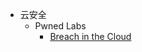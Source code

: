 <!-- 侧边栏 docs/_sidebar.md -->

- 云安全
    - Pwned Labs
        - [Breach in the Cloud](/docs/cloud-security/Pwned%20Labs/Breach%20in%20the%20Cloud.md)
<!-- 以下略 -->
